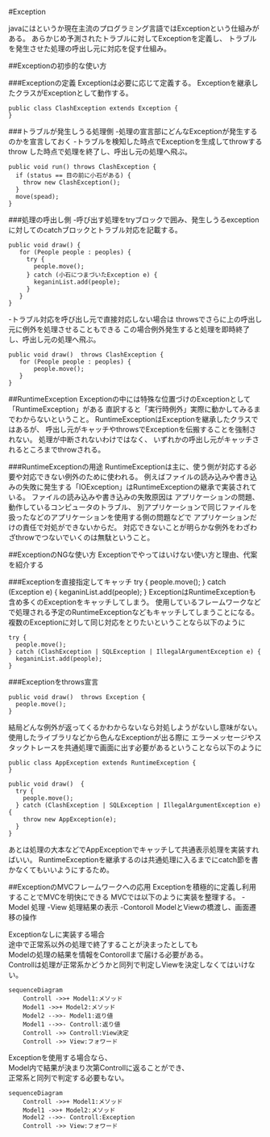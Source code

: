 #Exception

javaにはというか現在主流のプログラミング言語ではExceptionという仕組みがある。
あらかじめ予測されたトラブルに対してExceptionを定義し、
トラブルを発生させた処理の呼出し元に対応を促す仕組み。

##Exceptionの初歩的な使い方

###Exceptionの定義
Exceptionは必要に応じて定義する。
Exceptionを継承したクラスがExceptionとして動作する。

    public class ClashException extends Exception {
    }

###トラブルが発生しうる処理側
-処理の宣言部にどんなExceptionが発生するのかを宣言しておく
-トラブルを検知した時点でExceptionを生成してthrowする
    throw した時点で処理を終了し、呼出し元の処理へ飛ぶ。

    public void run() throws ClashException {
      if (status == 目の前に小石がある) {
        throw new ClashException();
      }
      move(spead);
    }

###処理の呼出し側
-呼び出す処理をtryブロックで囲み、発生しうるexceptionに対してのcatchブロックとトラブル対応を記載する。

    public void draw() {
       for (People people : peoples) {
         try {
           people.move();
         } catch (小石につまづいたException e) {
           keganinList.add(people);
         }
       }
    }

-トラブル対応を呼び出し元で直接対応しない場合は throwsでさらに上の呼出し元に例外を処理させることもできる
    この場合例外発生すると処理を即時終了し、呼出し元の処理へ飛ぶ。

    public void draw()  throws ClashException {
       for (People people : peoples) {
           people.move();
       }
    }


##RuntimeException
Exceptionの中には特殊な位置づけのExceptionとして「RuntimeException」がある
直訳すると「実行時例外」実際に動かしてみるまでわからないということ。
RuntimeExceptionはExceptionを継承したクラスではあるが、
呼出し元がキャッチやthrowsでExceptionを伝搬することを強制されない。
処理が中断されないわけではなく、
いずれかの呼出し元がキャッチされるところまでthrowされる。

###RuntimeExceptionの用途
RuntimeExceptionは主に、使う側が対応する必要や対応できない例外のために使われる。
例えばファイルの読み込みや書き込みの失敗に発生する「IOException」はRuntimeExceptionの継承で実装されている。
ファイルの読み込みや書き込みの失敗原因は
アプリケーションの問題、動作しているコンピュータのトラブル、
別アプリケーションで同じファイルを扱ったなどのアプリケーションを使用する側の問題などで
アプリケーションだけの責任で対処ができないからだ。
対応できないことが明らかな例外をわざわざthrowでつないでいくのは無駄ということ。

##ExceptionのNGな使い方
Exceptionでやってはいけない使い方と理由、代案を紹介する

###Exceptionを直接指定してキャッチ
    try {
      people.move();
    } catch (Exception e) {
      keganinList.add(people);
    }
ExceptionはRuntimeExceptionも含め多くのExceptionをキャッチしてしまう。
使用しているフレームワークなどで処理される予定のRuntimeExceptionなどもキャッチしてしまうことになる。
複数のExceptionに対して同じ対応をとりたいということなら以下のように

    try {
      people.move();
    } catch (ClashException | SQLException | IllegalArgumentException e) {
      keganinList.add(people);
    }


###Exceptionをthrows宣言

    public void draw()  throws Exception {
      people.move();
    }

結局どんな例外が返ってくるかわからないなら対処しようがないし意味がない。
使用したライブラリなどから色んなExceptionが出る際に
エラーメッセージやスタックトレースを共通処理で画面に出す必要があるということなら以下のように

    public class AppException extends RuntimeException {
    }

    public void draw()  {
      try {
        people.move();
      } catch (ClashException | SQLException | IllegalArgumentException e) {
        throw new AppException(e);
      }
    }

あとは処理の大本などでAppExceptionでキャッチして共通表示処理を実装すればいい。
RuntimeExceptionを継承するのは共通処理に入るまでにcatch節を書かなくてもいいようにするため。

##ExceptionのMVCフレームワークへの応用
Exceptionを積極的に定義し利用することでMVCを明快にできる
MVCでは以下のように実装を整理する。
-Model
    処理
-View
    処理結果の表示
-Contoroll
    ModelとViewの橋渡し、画面遷移の操作

Exceptionなしに実装する場合<br>
途中で正常系以外の処理で終了することが決まったとしても<br>
Modelの処理の結果を情報をContorollまで届ける必要がある。<br>
Controllは処理が正常系かどうかと同列で判定しViewを決定しなくてはいけない。

```mermaid
sequenceDiagram
	Controll ->>+ Model1:メソッド
	Model1 ->>+ Model2:メソッド
	Model2 -->>- Model1:返り値
	Model1 -->>- Controll:返り値
	Controll ->> Controll:View決定
	Controll ->> View:フォワード

```

Exceptionを使用する場合なら、<br>
Model内で結果が決まり次第Controllに返ることができ、<br>
正常系と同列で判定する必要もない。

```mermaid
sequenceDiagram
	Controll ->>+ Model1:メソッド
	Model1 ->>+ Model2:メソッド
	Model2 -->>- Controll:Exception
	Controll ->> View:フォワード

```
